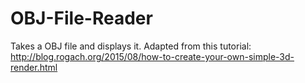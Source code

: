 # OBJ-File-Reader
Takes a OBJ file and displays it. Adapted from this tutorial: http://blog.rogach.org/2015/08/how-to-create-your-own-simple-3d-render.html
